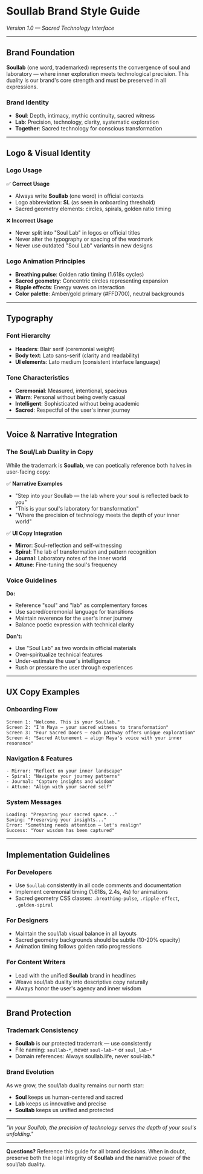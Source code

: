 # Soullab Brand Style Guide
*Version 1.0 — Sacred Technology Interface*

---

## Brand Foundation

**Soullab** (one word, trademarked) represents the convergence of soul and laboratory — where inner exploration meets technological precision. This duality is our brand's core strength and must be preserved in all expressions.

### Brand Identity
- **Soul**: Depth, intimacy, mythic continuity, sacred witness
- **Lab**: Precision, technology, clarity, systematic exploration
- **Together**: Sacred technology for conscious transformation

---

## Logo & Visual Identity

### Logo Usage
✅ **Correct Usage**
- Always write **Soullab** (one word) in official contexts
- Logo abbreviation: **SL** (as seen in onboarding threshold)
- Sacred geometry elements: circles, spirals, golden ratio timing

❌ **Incorrect Usage**  
- Never split into "Soul Lab" in logos or official titles
- Never alter the typography or spacing of the wordmark
- Never use outdated "Soul Lab" variants in new designs

### Logo Animation Principles
- **Breathing pulse**: Golden ratio timing (1.618s cycles)
- **Sacred geometry**: Concentric circles representing expansion
- **Ripple effects**: Energy waves on interaction
- **Color palette**: Amber/gold primary (#FFD700), neutral backgrounds

---

## Typography

### Font Hierarchy
- **Headers**: Blair serif (ceremonial weight)
- **Body text**: Lato sans-serif (clarity and readability)
- **UI elements**: Lato medium (consistent interface language)

### Tone Characteristics
- **Ceremonial**: Measured, intentional, spacious
- **Warm**: Personal without being overly casual  
- **Intelligent**: Sophisticated without being academic
- **Sacred**: Respectful of the user's inner journey

---

## Voice & Narrative Integration

### The Soul/Lab Duality in Copy

While the trademark is **Soullab**, we can poetically reference both halves in user-facing copy:

✅ **Narrative Examples**
- "Step into your Soullab — the lab where your soul is reflected back to you"
- "This is your soul's laboratory for transformation"
- "Where the precision of technology meets the depth of your inner world"

✅ **UI Copy Integration**
- **Mirror**: Soul-reflection and self-witnessing  
- **Spiral**: The lab of transformation and pattern recognition
- **Journal**: Laboratory notes of the inner world
- **Attune**: Fine-tuning the soul's frequency

### Voice Guidelines

**Do:**
- Reference "soul" and "lab" as complementary forces
- Use sacred/ceremonial language for transitions
- Maintain reverence for the user's inner journey
- Balance poetic expression with technical clarity

**Don't:**
- Use "Soul Lab" as two words in official materials
- Over-spiritualize technical features
- Under-estimate the user's intelligence
- Rush or pressure the user through experiences

---

## UX Copy Examples

### Onboarding Flow
```
Screen 1: "Welcome. This is your Soullab."
Screen 2: "I'm Maya — your sacred witness to transformation"
Screen 3: "Four Sacred Doors — each pathway offers unique exploration"
Screen 4: "Sacred Attunement — align Maya's voice with your inner resonance"
```

### Navigation & Features
```
- Mirror: "Reflect on your inner landscape"
- Spiral: "Navigate your journey patterns"  
- Journal: "Capture insights and wisdom"
- Attune: "Align with your sacred self"
```

### System Messages
```
Loading: "Preparing your sacred space..."
Saving: "Preserving your insights..."
Error: "Something needs attention — let's realign"
Success: "Your wisdom has been captured"
```

---

## Implementation Guidelines

### For Developers
- Use `Soullab` consistently in all code comments and documentation
- Implement ceremonial timing (1.618s, 2.4s, 4s) for animations
- Sacred geometry CSS classes: `.breathing-pulse`, `.ripple-effect`, `.golden-spiral`

### For Designers
- Maintain the soul/lab visual balance in all layouts
- Sacred geometry backgrounds should be subtle (10-20% opacity)
- Animation timing follows golden ratio progressions

### For Content Writers  
- Lead with the unified **Soullab** brand in headlines
- Weave soul/lab duality into descriptive copy naturally
- Always honor the user's agency and inner wisdom

---

## Brand Protection

### Trademark Consistency
- **Soullab** is our protected trademark — use consistently
- File naming: `soullab-*`, never `soul-lab-*` or `soul_lab-*`
- Domain references: Always soullab.life, never soul-lab.*

### Brand Evolution
As we grow, the soul/lab duality remains our north star:
- **Soul** keeps us human-centered and sacred
- **Lab** keeps us innovative and precise
- **Soullab** keeps us unified and protected

---

*"In your Soullab, the precision of technology serves the depth of your soul's unfolding."*

---

**Questions?** Reference this guide for all brand decisions. When in doubt, preserve both the legal integrity of **Soullab** and the narrative power of the soul/lab duality.